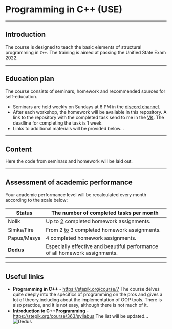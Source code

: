 # Programming in C++ (USE)

---

## Introduction
The course is designed to teach the basic elements of structural programming in `C++`. The training is aimed at passing the Unified State Exam 2022.

---

## Education plan
The course consists of seminars, homework and recommended sources for self-education.

- Seminars are held weekly on Sundays at 6 PM in the [discord channel](https://discord.gg/CmhtjhPsXK).
- After each workshop, the homework will be available in this repository. A link to the repository with the completed task send to me in the [VK](https://vk.com/prohoretz). The deadline for completing the task is 1 week.
- Links to additional materials will be provided below...

---

## Content
Here the code from seminars and homework will be laid out.

---

## Assessment of academic performance

Your academic performance level will be recalculated every month according to the scale below:

Status|The number of completed tasks per month
------|---------------------------------------
Nolik |Up to [2](https://www.youtube.com/watch?v=gbyWNkcKkEM) completed homework assignments.
Simka/Fire|From 2 [to](https://www.youtube.com/watch?v=gbyWNkcKkEM) 3 completed homework assignments.
Papus/Masya|4 completed homework assignments.
**Dedus** | Especially effective and beautiful performance of all homework assignments.

---

## Useful links
- **Programming in C++** - https://stepik.org/course/7
The course delves quite deeply into the specifics of programming on the pros and gives a lot of theory,including about the implementation of OOP tools.
There is also practice, and it is not easy, although there is not much of it.
- **Introduction to C++Programming** - https://stepik.org/course/363/syllabus
  The list will be updated...
![Dedus](https://1.bp.blogspot.com/-cu83-o2vn_I/WUQduH8BLkI/AAAAAAABIds/Z-RQ7wph1ogMu1713orcRbb6kqykKlKQACKgBGAs/s1600/fixiki_48.png "Dedus")
